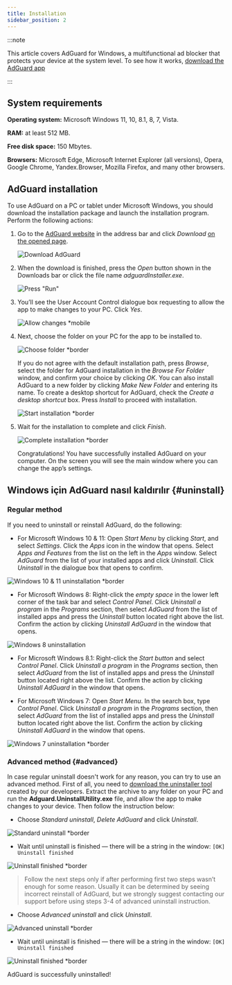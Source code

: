 ```yaml
---
title: Installation
sidebar_position: 2
---
```


:::note

This article covers AdGuard for Windows, a multifunctional ad blocker that protects your device at the system level. To see how it works, [download the AdGuard app](https://adguard.com/download.html?auto=true)

:::

## System  requirements

**Operating system:** Microsoft Windows 11, 10, 8.1, 8, 7, Vista.

**RAM:** at least 512 MB.

**Free disk space:** 150 Mbytes.

**Browsers:** Microsoft Edge, Microsoft Internet Explorer (all versions), Opera, Google Chrome, Yandex.Browser, Mozilla Firefox, and many other browsers.

## AdGuard installation

To use AdGuard on a PC or tablet under Microsoft Windows, you should download the installation package and launch the installation program. Perform the following actions:

1. Go to the [AdGuard website](http://adguard.com) in the address bar and click *Download* [on the opened page](https://adguard.com/download.html?auto=1).

   ![Download AdGuard](https://cdn.adtidy.org/content/kb/ad_blocker/windows/installation/download-from-website.png)

2. When the download is finished, press the *Open* button shown in the Downloads bar or click the file name *adguardInstaller.exe*.

   ![Press "Run"](https://cdn.adtidy.org/content/kb/ad_blocker/windows/installation/click-download.png)

3. You’ll see the User Account Control dialogue box requesting to allow the app to make changes to your PC. Click *Yes*.

   ![Allow changes *mobile](https://cdn.adtidy.org/content/kb/ad_blocker/windows/installation/allow-changes.png)

4. Next, choose the folder on your PC for the app to be installed to.

   ![Choose folder *border](https://cdn.adtidy.org/content/kb/ad_blocker/windows/installation/install-wizard.png)

   If you do not agree with the default installation path, press *Browse*, select the folder for AdGuard installation in the *Browse For Folder* window, and confirm your choice by clicking *OK*. You can also install AdGuard to a new folder by clicking *Make New Folder* and entering its name. To create a desktop shortcut for AdGuard, check the *Create a desktop shortcut* box. Press *Install* to proceed with installation.

   ![Start installation *border](https://cdn.adtidy.org/content/kb/ad_blocker/windows/installation/start-install.png)

5. Wait for the installation to complete and click *Finish*.

   ![Complete installation *border](https://cdn.adtidy.org/content/kb/ad_blocker/windows/installation/finish-install.png)

   Congratulations! You have successfully installed AdGuard on your computer. On the screen you will see the main window where you can change the app’s settings.

## Windows için AdGuard nasıl kaldırılır {#uninstall}

### Regular method

If you need to uninstall or reinstall AdGuard, do the following:

* For Microsoft Windows 10 & 11: Open *Start Menu* by clicking *Start*, and select *Settings*. Click the *Apps* icon in the window that opens. Select *Apps and Features* from the list on the left in the *Apps* window. Select *AdGuard* from the list of your installed apps and click *Uninstall*. Click *Uninstall* in the dialogue box that opens to confirm.

![Windows 10 & 11 uninstallation *border](https://cdn.adtidy.org/content/kb/ad_blocker/windows/installation/win10-uninstall.png)

* For Microsoft Windows 8: Right-click the *empty space* in the lower left corner of the task bar and select *Control Panel*. Click *Uninstall a program* in the *Programs* section, then select *AdGuard* from the list of installed apps and press the *Uninstall* button located right above the list. Confirm the action by clicking *Uninstall AdGuard* in the window that opens.

![Windows 8 uninstallation](https://cdn.adtidy.org/content/kb/ad_blocker/windows/installation/win8-uninstall.png)

* For Microsoft Windows 8.1: Right-click the *Start button* and select *Control Panel*. Click *Uninstall a program* in the *Programs* section, then select *AdGuard* from the list of installed apps and press the *Uninstall* button located right above the list. Confirm the action by clicking *Uninstall AdGuard* in the window that opens.

* For Microsoft Windows 7: Open *Start Menu*. In the search box, type *Control Panel*. Click *Uninstall a program* in the *Programs* section, then select *AdGuard* from the list of installed apps and press the *Uninstall* button located right above the list. Confirm the action by clicking *Uninstall AdGuard* in the window that opens.

![Windows 7 uninstallation *border](https://cdn.adtidy.org/content/kb/ad_blocker/windows/installation/win7-uninstall.png)

### Advanced method {#advanced}

In case regular uninstall doesn't work for any reason, you can try to use an advanced method. First of all, you need to [download the uninstaller tool](https://cdn.adtidy.org/distr/windows/Uninstall_Utility.zip) created by our developers. Extract the archive to any folder on your PC and run the **Adguard.UninstallUtility.exe** file, and allow the app to make changes to your device. Then follow the instruction below:

* Choose *Standard uninstall*, *Delete AdGuard* and click *Uninstall*.

![Standard uninstall *border](https://cdn.adtidy.org/content/kb/ad_blocker/windows/installation/standard-uninstall.png)

* Wait until uninstall is finished — there will be a string in the window: `[OK] Uninstall finished`

![Uninstall finished *border](https://cdn.adtidy.org/content/kb/ad_blocker/windows/installation/standard-uninstall-2.png)

> Follow the next steps only if after performing first two steps wasn’t enough for some reason. Usually it can be determined by seeing incorrect reinstall of AdGuard, but we strongly suggest contacting our support before using steps 3-4 of advanced uninstall instruction.

* Choose *Advanced uninstall* and click *Uninstall*.

![Advanced uninstall *border](https://cdn.adtidy.org/content/kb/ad_blocker/windows/installation/advanced-uninstall.png)

* Wait until uninstall is finished — there will be a string in the window: `[OK] Uninstall finished`

![Uninstall finished *border](https://cdn.adtidy.org/content/kb/ad_blocker/windows/installation/advanced-uninstall-2.png)

AdGuard is successfully uninstalled!
